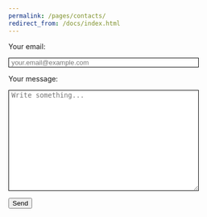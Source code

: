 ```yaml
---
permalink: /pages/contacts/
redirect_from: /docs/index.html
---
```


<!--<div class="col-md-6 text-center">
  <h2>Social media/E-mail</h2>
  <p>Feel free to contact us with social media:
  <br>
      <a class="btn btn-primary" href="https://twitter.com/ASALIcode" role="button"><i class="fa fa-twitter" aria-hidden="true"></i></a>
      <a class="btn btn-primary" href="https://www.facebook.com/ASALIcode/" role="button"><i class="fa fa-facebook" aria-hidden="true"></i></a>
      <a class="btn btn-primary" href="https://www.linkedin.com/company/asalicode" role="button"><i class="fa fa-linkedin" aria-hidden="true"></i></a>
  <br>
  or send an e-mail to<a href="mailto:ste.rebu@outlook.it">ste.rebu@outlook.it</a>
  </p>
</div>-->

<!--<div class="col-md-6 text-center">-->
  <form action="https://formspree.io/f/mdopzvpj" method="POST">
    <p>Your email:</p>
    <p>
      <input type="text" style="width:75%; border:thin; border-style:solid; padding-left:1%" placeholder="your.email@example.com" name="_replyto">
    </p>
    <p>Your message:</p>
    <p>
      <textarea placeholder="Write something..." style="height:200px; width:75%; border:thin; border-style:solid; padding-left:1%" name="message"></textarea>
    </p>
    <p>
    <button class="btn btn-primary" type="submit">Send</button>
    </p>
  </form>
<!--</div>-->
